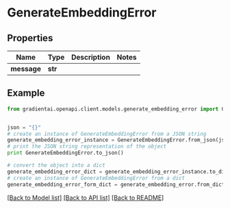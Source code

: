 # GenerateEmbeddingError


## Properties
Name | Type | Description | Notes
------------ | ------------- | ------------- | -------------
**message** | **str** |  | 

## Example

```python
from gradientai.openapi.client.models.generate_embedding_error import GenerateEmbeddingError


json = "{}"
# create an instance of GenerateEmbeddingError from a JSON string
generate_embedding_error_instance = GenerateEmbeddingError.from_json(json)
# print the JSON string representation of the object
print GenerateEmbeddingError.to_json()

# convert the object into a dict
generate_embedding_error_dict = generate_embedding_error_instance.to_dict()
# create an instance of GenerateEmbeddingError from a dict
generate_embedding_error_form_dict = generate_embedding_error.from_dict(generate_embedding_error_dict)
```
[[Back to Model list]](../README.md#documentation-for-models) [[Back to API list]](../README.md#documentation-for-api-endpoints) [[Back to README]](../README.md)


